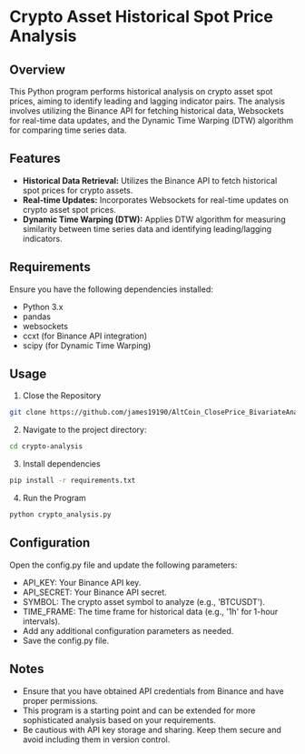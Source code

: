 # Crypto Asset Historical Spot Price Analysis

## Overview

This Python program performs historical analysis on crypto asset spot prices, aiming to identify leading and lagging indicator pairs. The analysis involves utilizing the Binance API for fetching historical data, Websockets for real-time data updates, and the Dynamic Time Warping (DTW) algorithm for comparing time series data.

## Features

- **Historical Data Retrieval:** Utilizes the Binance API to fetch historical spot prices for crypto assets.
- **Real-time Updates:** Incorporates Websockets for real-time updates on crypto asset spot prices.
- **Dynamic Time Warping (DTW):** Applies DTW algorithm for measuring similarity between time series data and identifying leading/lagging indicators.

## Requirements

Ensure you have the following dependencies installed:

- Python 3.x
- pandas
- websockets
- ccxt (for Binance API integration)
- scipy (for Dynamic Time Warping)

## Usage

1) Close the Repository
```bash
git clone https://github.com/james19190/AltCoin_ClosePrice_BivariateAnalysis.git
```

2) Navigate to the project directory:
```bash
cd crypto-analysis
```

3) Install dependencies
```bash
pip install -r requirements.txt
```

4) Run the Program
```bash
python crypto_analysis.py
```

## Configuration
Open the config.py file and update the following parameters:

- API_KEY: Your Binance API key.
- API_SECRET: Your Binance API secret.
- SYMBOL: The crypto asset symbol to analyze (e.g., 'BTCUSDT').
- TIME_FRAME: The time frame for historical data (e.g., '1h' for 1-hour intervals).
- Add any additional configuration parameters as needed.
- Save the config.py file.

## Notes
- Ensure that you have obtained API credentials from Binance and have proper permissions.
- This program is a starting point and can be extended for more sophisticated analysis based on your requirements.
- Be cautious with API key storage and sharing. Keep them secure and avoid including them in version control.

